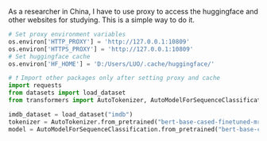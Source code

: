 As a researcher in China, I have to use proxy to access the huggingface and other websites for studying. This is a simple way to do it.
```python
# Set proxy environment variables
os.environ['HTTP_PROXY'] = 'http://127.0.0.1:10809'
os.environ['HTTPS_PROXY'] = 'http://127.0.0.1:10809'
# Set huggingface cache
os.environ['HF_HOME'] = 'D:/Users/LUO/.cache/huggingface/'

# ❗ Import other packages only after setting proxy and cache
import requests
from datasets import load_dataset
from transformers import AutoTokenizer, AutoModelForSequenceClassification

imdb_dataset = load_dataset("imdb")
tokenizer = AutoTokenizer.from_pretrained("bert-base-cased-finetuned-mrpc")
model = AutoModelForSequenceClassification.from_pretrained("bert-base-cased-finetuned-mrpc")
```